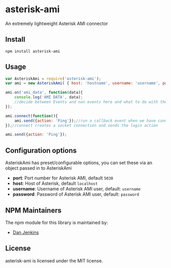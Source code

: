 # asterisk-ami

An extremely lightweight Asterisk AMI connector

## Install

```
npm install asterisk-ami
```

## Usage

```js
var AsteriskAmi = require('asterisk-ami');
var ami = new AsteriskAmi( { host: 'hostname', username: 'username', password: 'secret' } );

ami.on('ami_data', function(data){
	console.log('AMI DATA', data);
	//decide between Events and non events here and what to do with them, maybe run an event emitter for the ones you care about
});

ami.connect(function(){
	ami.send({action: 'Ping'});//run a callback event when we have connected to the socket
});//connect creates a socket connection and sends the login action

ami.send({action: 'Ping'});
```

## Configuration options

AsteriskAmi has preset/configurable options, you can set these via an object passed in to AsteriskAmi

* **port**: Port number for Asterisk AMI, default `5038`
* **host**: Host of Asterisk, default `localhost`
* **username**: Username of Asterisk AMI user, default: `username`
* **password**: Password of Asterisk AMI user, default: `password`

## NPM Maintainers

The npm module for this library is maintained by:

* [Dan Jenkins](http://github.com/danjenkins)

## License

asterisk-ami is licensed under the MIT license.
